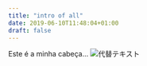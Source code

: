```yaml
---
title: "intro of all"
date: 2019-06-10T11:48:04+01:00
draft: false
---
```



Este é a minha cabeça...
![代替テキスト](/i/18458-ttl2.png) 
